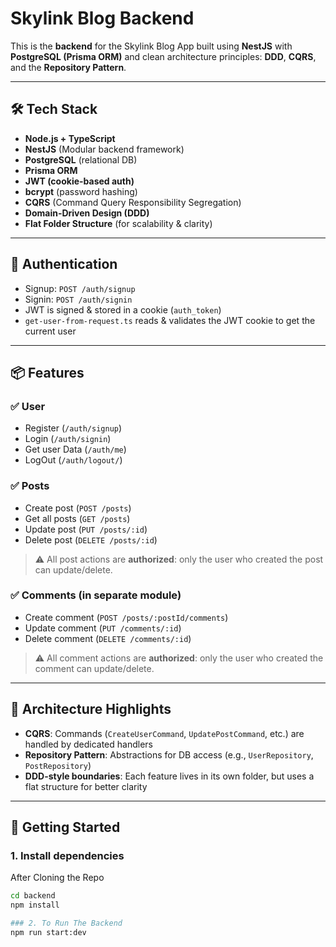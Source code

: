 # Skylink Blog Backend

This is the **backend** for the Skylink Blog App built using **NestJS** with **PostgreSQL (Prisma ORM)** and clean architecture principles: **DDD**, **CQRS**, and the **Repository Pattern**.

---

## 🛠 Tech Stack

- **Node.js + TypeScript**
- **NestJS** (Modular backend framework)
- **PostgreSQL** (relational DB)
- **Prisma ORM**
- **JWT (cookie-based auth)**
- **bcrypt** (password hashing)
- **CQRS** (Command Query Responsibility Segregation)
- **Domain-Driven Design (DDD)**
- **Flat Folder Structure** (for scalability & clarity)

---

## 🔐 Authentication

- Signup: `POST /auth/signup`
- Signin: `POST /auth/signin`
- JWT is signed & stored in a cookie (`auth_token`)
- `get-user-from-request.ts` reads & validates the JWT cookie to get the current user

---

## 📦 Features

### ✅ User
- Register (`/auth/signup`)
- Login (`/auth/signin`)
- Get user Data (`/auth/me`)
- LogOut (`/auth/logout/`)

### ✅ Posts
- Create post (`POST /posts`)
- Get all posts (`GET /posts`)
- Update post (`PUT /posts/:id`)
- Delete post (`DELETE /posts/:id`)

> ⚠️ All post actions are **authorized**: only the user who created the post can update/delete.

### ✅ Comments (in separate module)
- Create comment (`POST /posts/:postId/comments`)
- Update comment (`PUT /comments/:id`)
- Delete comment (`DELETE /comments/:id`)

> ⚠️ All comment actions are **authorized**: only the user who created the comment can update/delete.

---

## 🧠 Architecture Highlights

- **CQRS**: Commands (`CreateUserCommand`, `UpdatePostCommand`, etc.) are handled by dedicated handlers
- **Repository Pattern**: Abstractions for DB access (e.g., `UserRepository`, `PostRepository`)
- **DDD-style boundaries**: Each feature lives in its own folder, but uses a flat structure for better clarity

---

## 🚀 Getting Started

### 1. Install dependencies

After Cloning the Repo

```bash
cd backend
npm install

### 2. To Run The Backend
npm run start:dev
